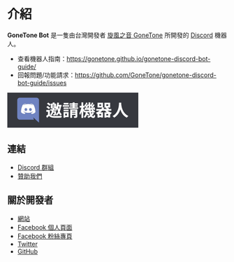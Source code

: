 # 介紹

**GoneTone Bot** 是一隻由台灣開發者 [旋風之音 GoneTone](https://blog.reh.tw/) 所開發的 [Discord](https://discord.com/) 機器人。

- 查看機器人指南：<https://gonetone.github.io/gonetone-discord-bot-guide/>
- 回報問題/功能請求：<https://github.com/GoneTone/gonetone-discord-bot-guide/issues>

<a href="https://gonetone.github.io/gonetone-discord-bot-guide/invite.html"><img src="./.vuepress/public/discord-invite-bot.svg" width="300" alt="邀請 Discord 機器人" /></a>

## 連結

- [Discord 群組](https://discord.reh.tw/)
- [贊助我們](https://donate.reh.tw/)

## 關於開發者

- [網站](https://blog.reh.tw/)
- [Facebook 個人頁面](https://www.facebook.com/GoneToneDY)
- [Facebook 粉絲專頁](https://www.facebook.com/TPGoneTone/)
- [Twitter](https://twitter.com/TPGoneTone)
- [GitHub](https://github.com/GoneTone)
